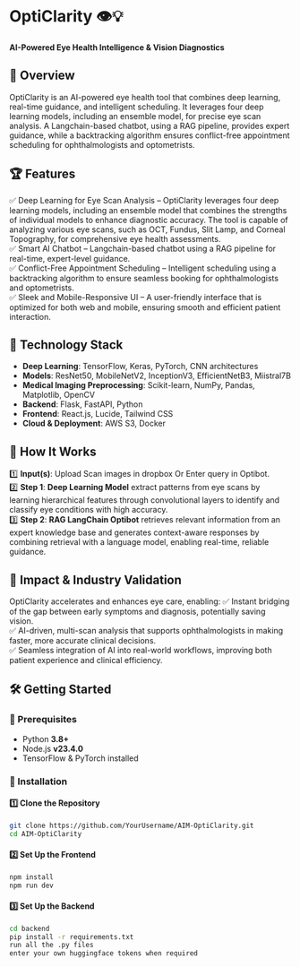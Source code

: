 # OptiClarity 👁️💡  
**AI-Powered Eye Health Intelligence & Vision Diagnostics**  

## 🚀 Overview  
OptiClarity is an AI-powered eye health tool that combines deep learning, real-time guidance, and intelligent scheduling. It leverages four deep learning models, including an ensemble model, for precise eye scan analysis. A Langchain-based chatbot, using a RAG pipeline, provides expert guidance, while a backtracking algorithm ensures conflict-free appointment scheduling for ophthalmologists and optometrists.  

## 🏆 Features  
✅ Deep Learning for Eye Scan Analysis – OptiClarity leverages four deep learning models, including an ensemble model that combines the strengths of individual models to enhance diagnostic accuracy. The tool is capable of analyzing various eye scans, such as OCT, Fundus, Slit Lamp, and Corneal Topography, for comprehensive eye health assessments.  
✅ Smart AI Chatbot – Langchain-based chatbot using a RAG pipeline for real-time, expert-level guidance.  
✅ Conflict-Free Appointment Scheduling – Intelligent scheduling using a backtracking algorithm to ensure seamless booking for ophthalmologists and optometrists.  
✅ Sleek and Mobile-Responsive UI – A user-friendly interface that is optimized for both web and mobile, ensuring smooth and efficient patient interaction.  

## 🔬 Technology Stack  
- **Deep Learning**: TensorFlow, Keras, PyTorch, CNN architectures
- **Models**: ResNet50, MobileNetV2, InceptionV3, EfficientNetB3, Miistral7B
- **Medical Imaging Preprocessing**: Scikit-learn, NumPy, Pandas, Matplotlib, OpenCV
- **Backend**: Flask, FastAPI, Python 
- **Frontend**: React.js, Lucide, Tailwind CSS 
- **Cloud & Deployment**: AWS S3, Docker  

## 🔬 How It Works  
1️⃣ **Input(s)**: Upload Scan images in dropbox Or Enter query in Optibot.  
2️⃣ **Step 1**: **Deep Learning Model** extract patterns from eye scans by learning hierarchical features through convolutional layers to identify and classify eye conditions with high accuracy.    
3️⃣ **Step 2**: **RAG LangChain Optibot**  retrieves relevant information from an expert knowledge base and generates context-aware responses by combining retrieval with a language model, enabling real-time, reliable guidance.  

## 🎯 Impact & Industry Validation  
OptiClarity accelerates and enhances eye care, enabling:
✅ Instant bridging of the gap between early symptoms and diagnosis, potentially saving vision.  
✅ AI-driven, multi-scan analysis that supports ophthalmologists in making faster, more accurate clinical decisions.  
✅ Seamless integration of AI into real-world workflows, improving both patient experience and clinical efficiency.  

## 🛠️ Getting Started  

### 🔹 Prerequisites  
- Python **3.8+**  
- Node.js **v23.4.0**  
- TensorFlow & PyTorch installed

### 🔹 Installation  

#### **1️⃣ Clone the Repository**  
```bash
git clone https://github.com/YourUsername/AIM-OptiClarity.git
cd AIM-OptiClarity
```
#### **2️⃣ Set Up the Frontend**
```bash
npm install
npm run dev
```
#### **3️⃣ Set Up the Backend**
```bash
cd backend
pip install -r requirements.txt
run all the .py files
enter your own huggingface tokens when required
```

